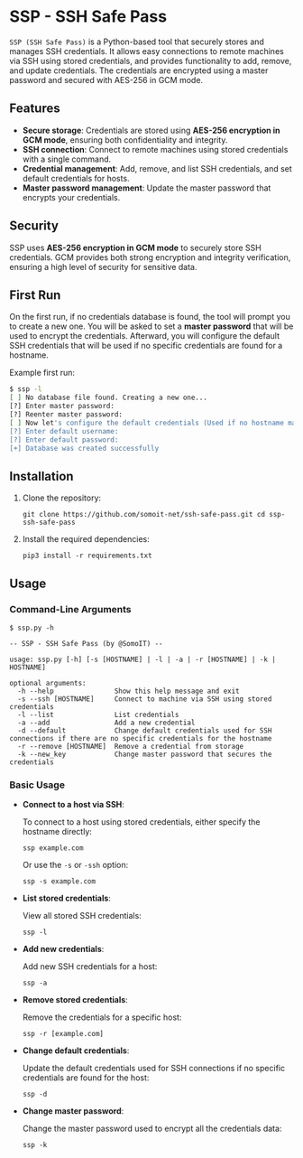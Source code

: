 # SSP - SSH Safe Pass

`SSP (SSH Safe Pass)` is a Python-based tool that securely stores and manages SSH credentials. It allows easy connections to remote machines via SSH using stored credentials, and provides functionality to add, remove, and update credentials. The credentials are encrypted using a master password and secured with AES-256 in GCM mode.

## Features

- **Secure storage**: Credentials are stored using **AES-256 encryption in GCM mode**, ensuring both confidentiality and integrity.
- **SSH connection**: Connect to remote machines using stored credentials with a single command.
- **Credential management**: Add, remove, and list SSH credentials, and set default credentials for hosts.
- **Master password management**: Update the master password that encrypts your credentials.

## Security

SSP uses **AES-256 encryption in GCM mode** to securely store SSH credentials. GCM provides both strong encryption and integrity verification, ensuring a high level of security for sensitive data.

## First Run

On the first run, if no credentials database is found, the tool will prompt you to create a new one. You will be asked to set a **master password** that will be used to encrypt the credentials. Afterward, you will configure the default SSH credentials that will be used if no specific credentials are found for a hostname.

Example first run:

```bash
$ ssp -l
[ ] No database file found. Creating a new one...
[?] Enter master password:
[?] Reenter master password:
[ ] Now let's configure the default credentials (Used if no hostname matches when using --ssh option)
[?] Enter default username:
[?] Enter default password:
[+] Database was created successfully
```



## Installation

1. Clone the repository:

   `git clone https://github.com/somoit-net/ssh-safe-pass.git
   cd ssp-ssh-safe-pass`


  
3.  Install the required dependencies:
        
    `pip3 install -r requirements.txt` 
    


## Usage

### Command-Line Arguments

```
$ ssp.py -h

-- SSP - SSH Safe Pass (by @SomoIT) --

usage: ssp.py [-h] [-s [HOSTNAME] | -l | -a | -r [HOSTNAME] | -k | HOSTNAME]

optional arguments:
  -h --help               Show this help message and exit
  -s --ssh [HOSTNAME]     Connect to machine via SSH using stored credentials
  -l --list               List credentials
  -a --add                Add a new credential
  -d --default            Change default credentials used for SSH connections if there are no specific credentials for the hostname
  -r --remove [HOSTNAME]  Remove a credential from storage
  -k --new_key            Change master password that secures the credentials
```

### Basic Usage

-   **Connect to a host via SSH**:
    
    To connect to a host using stored credentials, either specify the hostname directly:
    
    `ssp example.com` 
    
    Or use the `-s`  or `-ssh` option:   
   
    `ssp -s example.com` 
    
-   **List stored credentials**:
    
    View all stored SSH credentials:
       
    `ssp -l` 
    
-   **Add new credentials**:
    
    Add new SSH credentials for a host:
        
    `ssp -a` 
    
-   **Remove stored credentials**:
    
    Remove the credentials for a specific host:
    
    `ssp -r [example.com]` 
    
-   **Change default credentials**:
    
    Update the default credentials used for SSH connections if no specific credentials are found for the host:
        
    `ssp -d` 
    
-   **Change master password**:
    
    Change the master password used to encrypt all the credentials data: 
        
    `ssp -k` 
    
